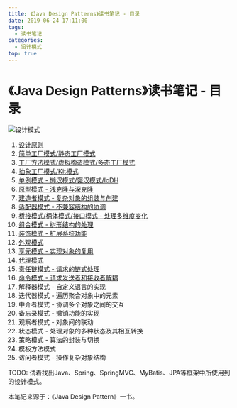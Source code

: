 ```yaml
---
title: 《Java Design Patterns》读书笔记 - 目录
date: 2019-06-24 17:11:00
tags: 
  - 读书笔记
categories:
  - 设计模式
top: true
---
```


# 《Java Design Patterns》读书笔记 - 目录

![设计模式](https://i.loli.net/2019/07/04/5d1dc031039b536890.png)

<!-- More -->

1. [设计原则](../../../../../06/25/读书笔记/《JavaDesignPatterns》/2.面向对象设计原则/)
2. [简单工厂模式/静态工厂模式](../../../../../06/26/读书笔记/《JavaDesignPatterns》/3.简单工厂模式/)
3. [工厂方法模式/虚拟构造模式/多态工厂模式](../../../../../06/26/读书笔记/《JavaDesignPatterns》/4.工厂方法模式/)
4. [抽象工厂模式/Kit模式](../../../../../06/26/读书笔记/《JavaDesignPatterns》/5.抽象工厂模式/)
5. [单例模式 - 懒汉模式/饿汉模式/IoDH](../../../../../06/27/读书笔记/《JavaDesignPatterns》/6.单例模式/)
6. [原型模式 - 浅克隆与深克隆](../../../../../06/27/读书笔记/《JavaDesignPatterns》/7.原型模式/)
7. [建造者模式 - 复杂对象的组装与创建](../../../../../07/05/读书笔记/《JavaDesignPatterns》/8.建造者模式/)
8. [适配器模式 - 不兼容结构的协调](../../../../../07/06/读书笔记/《JavaDesignPatterns》/9.适配器模式/)
9. [桥接模式/柄体模式/接口模式 - 处理多维度变化](../../../../../07/08/读书笔记/《JavaDesignPatterns》/10.桥接模式/)
10. [组合模式 - 树形结构的处理](../../../../../07/09/读书笔记/《JavaDesignPatterns》/11.组合模式/)
11. [装饰模式 - 扩展系统功能](../../../../../07/11/读书笔记/《JavaDesignPatterns》/12.装饰模式/)
12. [外观模式](../../../../../07/11/读书笔记/《JavaDesignPatterns》/13.外观模式/)
13. [享元模式 - 实现对象的复用](../../../../../07/12/读书笔记/《JavaDesignPatterns》/14.享元模式/)
14. [代理模式](../../../../../07/15/读书笔记/《JavaDesignPatterns》/15.代理模式/)
15. [责任链模式 - 请求的链式处理](../../../../../07/15/读书笔记/《JavaDesignPatterns》/16.责任链模式/)
16. [命令模式 - 请求发送者和接收者解耦](../../../../../07/17/读书笔记/《JavaDesignPatterns》/17.命令模式/)
17. 解释器模式 - 自定义语言的实现
18. 迭代器模式 - 遍历聚合对象中的元素
19. 中介者模式 - 协调多个对象之间的交互
20. 备忘录模式 - 撤销功能的实现
21. 观察者模式 - 对象间的联动
22. 状态模式 - 处理对象的多种状态及其相互转换
23. 策略模式 - 算法的封装与切换
24. 模板方法模式
25. 访问者模式 - 操作复杂对象结构

TODO: 试着找出Java、Spring、SpringMVC、MyBatis、JPA等框架中所使用到的设计模式。

本笔记来源于：《Java Design Pattern》一书。
